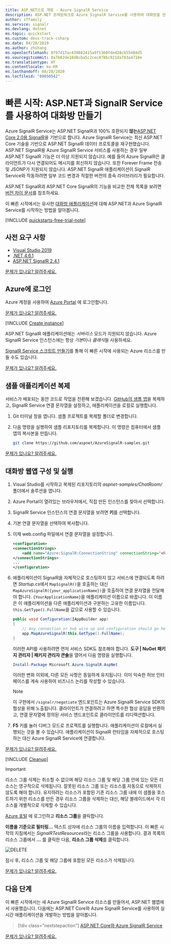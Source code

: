 ```yaml
---
title: ASP.NET으로 개발 - Azure SignalR Service
description: ASP.NET 프레임워크로 Azure SignalR Service를 사용하여 대화방을 만들기 위한 빠른 시작입니다.
author: sffamily
ms.service: signalr
ms.devlang: dotnet
ms.topic: quickstart
ms.custom: devx-track-csharp
ms.date: 04/20/2019
ms.author: zhshang
ms.openlocfilehash: 8797d17ac439882415a9f5360fded28cb55484d5
ms.sourcegitcommit: 8a7b82de18d8cba5c2cec078bc921da783a4710e
ms.translationtype: HT
ms.contentlocale: ko-KR
ms.lasthandoff: 08/28/2020
ms.locfileid: "89050542"
---
```

# <a name="quickstart-create-a-chat-room-with-aspnet-and-signalr-service"></a>빠른 시작: ASP.NET과 SignalR Service를 사용하여 대화방 만들기

Azure SignalR Service는 ASP.NET SignalR과 100% 호환되지 **않는**[ASP.NET Core 2.0용 SignalR](https://docs.microsoft.com/aspnet/core/signalr/introduction)을 기반으로 합니다. Azure SignalR Service는 최신 ASP.NET Core 기술을 기반으로 ASP.NET SignalR 데이터 프로토콜을 재구현했습니다. ASP.NET SignalR용 Azure SignalR Service 서비스를 사용하는 경우 일부 ASP.NET SignalR 기능은 더 이상 지원되지 않습니다. 예를 들어 Azure SignalR은 클라이언트가 다시 연결되어도 메시지를 회신하지 않습니다. 또한 Forever Frame 전송 및 JSONP가 지원되지 않습니다. ASP.NET SignalR 애플리케이션이 SignalR Service와 작동하려면 일부 코드 변경과 적절한 버전의 종속 라이브러리가 필요합니다. 

ASP.NET SignalR과 ASP.NET Core SignalR의 기능을 비교한 전체 목록을 보려면 [버전 차이 문서](https://docs.microsoft.com/aspnet/core/signalr/version-differences?view=aspnetcore-2.2)를 참조하세요.

이 빠른 시작에서는 유사한 [대화방 애플리케이션](./signalr-quickstart-dotnet-core.md)에 대해 ASP.NET과 Azure SignalR Service를 시작하는 방법을 알아봅니다.


[!INCLUDE [quickstarts-free-trial-note](../../includes/quickstarts-free-trial-note.md)]
## <a name="prerequisites"></a>사전 요구 사항

* [Visual Studio 2019](https://visualstudio.microsoft.com/downloads/)
* [.NET 4.6.1](https://www.microsoft.com/net/download/windows)
* [ASP.NET SignalR 2.4.1](https://www.nuget.org/packages/Microsoft.AspNet.SignalR/)

[문제가 있나요? 알려주세요.](https://aka.ms/asrs/qsnet)

## <a name="sign-in-to-azure"></a>Azure에 로그인

Azure 계정을 사용하여 [Azure Portal](https://portal.azure.com/) 에 로그인합니다.

[문제가 있나요? 알려주세요.](https://aka.ms/asrs/qsnet)

[!INCLUDE [Create instance](includes/signalr-quickstart-create-instance.md)]

ASP.NET SignalR 애플리케이션에는 *서버리스* 모드가 지원되지 않습니다. Azure SignalR Service 인스턴스에는 항상 *기본*이나 *클래식*을 사용하세요.

[SignalR Service 스크립트 만들기](scripts/signalr-cli-create-service.md)를 통해 이 빠른 시작에 사용되는 Azure 리소스를 만들 수도 있습니다.

[문제가 있나요? 알려주세요.](https://aka.ms/asrs/qsnet)

## <a name="clone-the-sample-application"></a>샘플 애플리케이션 복제

서비스가 배포되는 동안 코드로 작업을 전환해 보겠습니다. [GitHub의 샘플 앱](https://github.com/aspnet/AzureSignalR-samples/tree/master/aspnet-samples/ChatRoom)을 복제하고, SignalR Service 연결 문자열을 설정하고, 애플리케이션을 로컬로 실행합니다.

1. Git 터미널 창을 엽니다. 샘플 프로젝트를 복제할 폴더로 변경합니다.

1. 다음 명령을 실행하여 샘플 리포지토리를 복제합니다. 이 명령은 컴퓨터에서 샘플 앱의 복사본을 만듭니다.

    ```bash
    git clone https://github.com/aspnet/AzureSignalR-samples.git
    ```

[문제가 있나요? 알려주세요.](https://aka.ms/asrs/qsnet)

## <a name="configure-and-run-chat-room-web-app"></a>대화방 웹앱 구성 및 실행

1. Visual Studio를 시작하고 복제된 리포지토리의 *aspnet-samples/ChatRoom/* 폴더에서 솔루션을 엽니다.

1. Azure Portal이 열려있는 브라우저에서, 직접 만든 인스턴스를 찾아서 선택합니다.

1. SignalR Service 인스턴스의 연결 문자열을 보려면 **키**를 선택합니다.

1. 기본 연결 문자열을 선택하여 복사합니다.

1. 이제 web.config 파일에서 연결 문자열을 설정합니다.

    ```xml
    <configuration>
    <connectionStrings>
        <add name="Azure:SignalR:ConnectionString" connectionString="<Replace By Your Connection String>"/>
    </connectionStrings>
    ...
    </configuration>
    ```

1. 애플리케이션이 SignalR을 자체적으로 호스팅하지 않고 서비스에 연결되도록 하려면 *Startup.cs*에서 `MapSignalR()`을 호출하는 대신 `MapAzureSignalR({your_applicationName})`을 호출하여 연결 문자열을 전달해야 합니다. `{YourApplicationName}`을 애플리케이션 이름으로 바꿉니다. 이 이름은 이 애플리케이션을 다른 애플리케이션과 구분하는 고유한 이름입니다. `this.GetType().FullName`을 값으로 사용할 수 있습니다.

    ```cs
    public void Configuration(IAppBuilder app)
    {
        // Any connection or hub wire up and configuration should go here
        app.MapAzureSignalR(this.GetType().FullName);
    }
    ```

    이러한 API를 사용하려면 먼저 서비스 SDK도 참조해야 합니다. **도구 | NuGet 패키지 관리자 | 패키지 관리자 콘솔**을 열어서 다음 명령을 실행합니다.

    ```powershell
    Install-Package Microsoft.Azure.SignalR.AspNet
    ```

    이러한 변화 이외에, 다른 모든 사항은 동일하게 유지됩니다. 이미 익숙한 허브 인터페이스를 계속 사용하여 비즈니스 논리를 작성할 수 있습니다.

    > [!NOTE]
    > 이 구현에서 `/signalr/negotiate` 엔드포인트는 Azure SignalR Service SDK의 협상을 위해 노출됩니다. 클라이언트가 연결하려고 하면 특수한 협상 응답을 반환하고, 연결 문자열에 정의된 서비스 엔드포인트로 클라이언트를 리디렉션합니다.

1. **F5** 키를 눌러 디버그 모드로 프로젝트를 실행합니다. 애플리케이션이 로컬에서 실행되는 것을 볼 수 있습니다. 애플리케이션이 SignalR 런타임을 자체적으로 호스팅하는 대신 Azure SignalR Service에 연결합니다.

[문제가 있나요? 알려주세요.](https://aka.ms/asrs/qsnet)

[!INCLUDE [Cleanup](includes/signalr-quickstart-cleanup.md)]



> [!IMPORTANT]
> 리소스 그룹 삭제는 취소할 수 없으며 해당 리소스 그룹 및 해당 그룹 안에 있는 모든 리소스는 영구적으로 삭제됩니다. 잘못된 리소스 그룹 또는 리소스를 자동으로 삭제하지 않도록 해야 합니다. 유지하려는 리소스가 포함된 기존 리소스 그룹 내에 이 샘플을 호스트하기 위한 리소스를 만든 경우 리소스 그룹을 삭제하는 대신, 해당 블레이드에서 각 리소스를 개별적으로 삭제할 수 있습니다.
> 
> 

[Azure 포털](https://portal.azure.com) 에 로그인하고 **리소스 그룹**을 클릭합니다.

**이름을 기준으로 필터링...** 텍스트 상자에 리소스 그룹의 이름을 입력합니다. 이 빠른 시작의 지침에서는 *SignalRTestResources*라는 리소스 그룹을 사용합니다. 결과 목록의 리소스 그룹에서 **...** 를 클릭한 다음, **리소스 그룹 삭제**를 클릭합니다.

   
![DELETE](./media/signalr-quickstart-dotnet-core/signalr-delete-resource-group.png)

잠시 후, 리소스 그룹 및 해당 그룹에 포함된 모든 리소스가 삭제됩니다.

[문제가 있나요? 알려주세요.](https://aka.ms/asrs/qsnet)

## <a name="next-steps"></a>다음 단계

이 빠른 시작에서는 새 Azure SignalR Service 리소스를 만들어서, ASP.NET 웹앱에서 사용했습니다. 다음에는 ASP.NET Core와 Azure SignalR Service를 사용하여 실시간 애플리케이션을 개발하는 방법을 알아봅니다.

> [!div class="nextstepaction"]
> [ASP.NET Core와 Azure SignalR Service](./signalr-quickstart-dotnet-core.md)

[문제가 있나요? 알려주세요.](https://aka.ms/asrs/qsnet)

